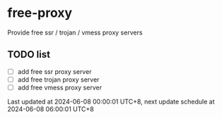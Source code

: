 
# free-proxy
Provide free ssr / trojan / vmess proxy servers


## TODO list
- [ ] add free ssr proxy server
- [ ] add free trojan proxy server
- [ ] add free vmess proxy server

Last updated at 2024-06-08 00:00:01 UTC+8, next update schedule at 2024-06-08 06:00:01 UTC+8

